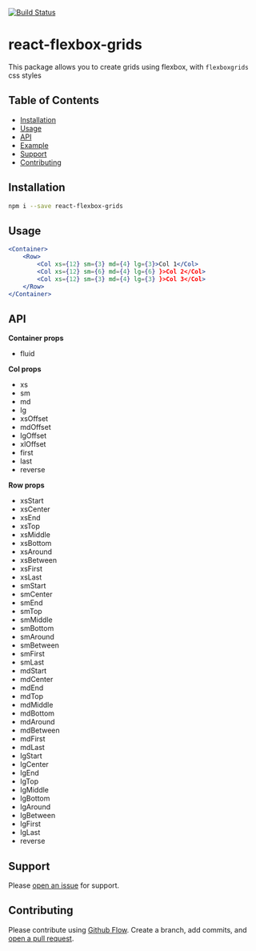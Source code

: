 [![Build Status](https://travis-ci.org/webdeveloperpr/react-flexbox-grids.svg?branch=master)](https://travis-ci.org/webdeveloperpr/react-flexbox-grids)
# react-flexbox-grids

This package allows you to create grids using flexbox, with `flexboxgrids` css styles

## Table of Contents

- [Installation](#installation)
- [Usage](#usage)
- [API](#api)
- [Example](#example)
- [Support](#support)
- [Contributing](#contributing)

## Installation

```sh
npm i --save react-flexbox-grids
```

## Usage

```jsx
<Container>
    <Row>
        <Col xs={12} sm={3} md={4} lg={3}>Col 1</Col>
        <Col xs={12} sm={6} md={4} lg={6} }>Col 2</Col>
        <Col xs={12} sm={3} md={4} lg={3} }>Col 3</Col>
    </Row>
</Container>
```

## API

**Container props**
- fluid

**Col props**

- xs
- sm
- md
- lg
- xsOffset
- mdOffset
- lgOffset
- xlOffset
- first
- last
- reverse

**Row props**

- xsStart
- xsCenter
- xsEnd
- xsTop
- xsMiddle
- xsBottom
- xsAround
- xsBetween
- xsFirst
- xsLast
- smStart
- smCenter
- smEnd
- smTop
- smMiddle
- smBottom
- smAround
- smBetween
- smFirst
- smLast
- mdStart
- mdCenter
- mdEnd
- mdTop
- mdMiddle
- mdBottom
- mdAround
- mdBetween
- mdFirst
- mdLast
- lgStart
- lgCenter
- lgEnd
- lgTop
- lgMiddle
- lgBottom
- lgAround
- lgBetween
- lgFirst
- lgLast
- reverse


## Support

Please [open an issue](https://github.com/webdeveloperpr/react-flexbox-grids/issues) for support.

## Contributing

Please contribute using [Github Flow](https://guides.github.com/introduction/flow/). Create a branch, add commits, and [open a pull request](https://github.com/webdeveloperpr/react-flexbox-grids/pulls).

